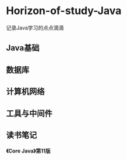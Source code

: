 # Horizon-of-study-Java
记录Java学习的点点滴滴

## Java基础

## 数据库

## 计算机网络

## 工具与中间件

## 读书笔记
#### 《Core Java》第11版
